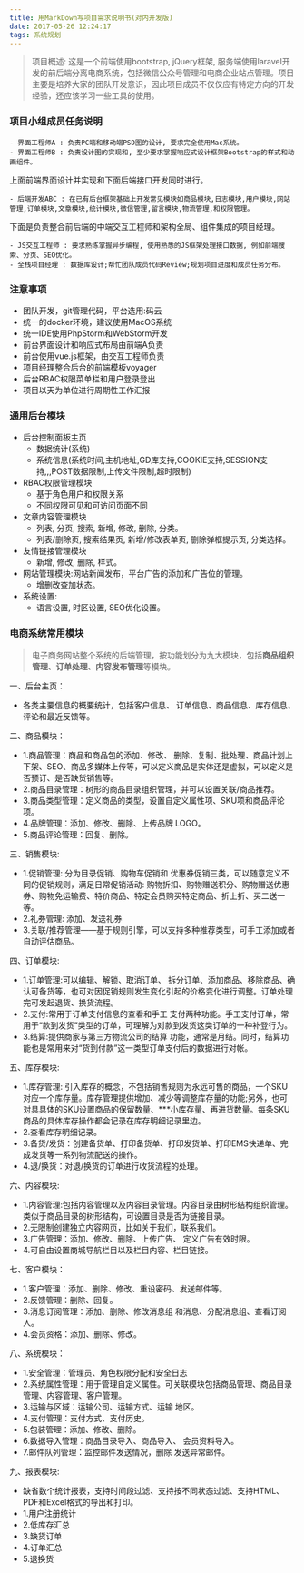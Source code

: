 ```yaml
---
title: 用MarkDown写项目需求说明书(对内开发版)
date: 2017-05-26 12:24:17
tags: 系统规划
---
```


> 项目概述: 这是一个前端使用bootstrap, jQuery框架, 服务端使用laravel开发的前后端分离电商系统，包括微信公众号管理和电商企业站点管理。项目主要是培养大家的团队开发意识，因此项目成员不仅仅应有特定方向的开发经验，还应该学习一些工具的使用。

<!-- more -->

### 项目小组成员任务说明
```
- 界面工程师A : 负责PC端和移动端PSD图的设计, 要求完全使用Mac系统。
- 界面工程师B : 负责设计图的实现和, 至少要求掌握响应式设计框架Bootstrap的样式和动画组件。
```
上面前端界面设计并实现和下面后端接口开发同时进行。
```
- 后端开发ABC : 在已有后台框架基础上开发常见模块如商品模块,日志模块,用户模块,网站管理,订单模块,文章模块,统计模块,微信管理,留言模块,物流管理,和权限管理。
```
下面是负责整合前后端的中端交互工程师和架构全局、组件集成的项目经理。
```
- JS交互工程师 : 要求熟练掌握异步编程, 使用熟悉的JS框架处理接口数据, 例如前端搜索、分页、SEO优化。
- 全栈项目经理 : 数据库设计;帮忙团队成员代码Review;规划项目进度和成员任务分布。
```

### 注意事项
- 团队开发，git管理代码，平台选用:码云
- 统一的docker环境，建议使用MacOS系统
- 统一IDE使用PhpStorm和WebStorm开发
- 前台界面设计和响应式布局由前端A负责
- 前台使用vue.js框架，由交互工程师负责
- 项目经理整合后台的前端模板voyager
- 后台RBAC权限菜单栏和用户登录登出
- 项目以天为单位进行周期性工作汇报


### 通用后台模块
- 后台控制面板主页
    - 数据统计(系统)
    - 系统信息(系统时间,主机地址,GD库支持,COOKIE支持,SESSION支持,,,POST数据限制,上传文件限制,超时限制)
- RBAC权限管理模块
    - 基于角色用户和权限关系
    - 不同权限可见和可访问页面不同
- 文章内容管理模块
    - 列表, 分页, 搜索, 新增, 修改, 删除, 分类。
    - 列表/删除页, 搜索结果页, 新增/修改表单页, 删除弹框提示页, 分类选择。
- 友情链接管理模块
    - 新增, 修改, 删除, 样式。
- 网站管理模块:网站新闻发布，平台广告的添加和广告位的管理。
    - 增删改查加状态。
- 系统设置:
    - 语言设置, 时区设置, SEO优化设置。

### 电商系统常用模块
> 电子商务网站整个系统的后端管理，按功能划分为九大模块，包括**商品组织管理**、**订单处理**、**内容发布管理**等模块。

一、后台主页：
- 各类主要信息的概要统计，包括客户信息、 订单信息、商品信息、库存信息、评论和最近反馈等。

二、商品模块：
- 1.商品管理：商品和商品包的添加、修改、 删除、复制、批处理、商品计划上下架、SEO、商品多媒体上传等，可以定义商品是实体还是虚拟，可以定义是否预订、是否缺货销售等。
- 2.商品目录管理：树形的商品目录组织管理，并可以设置关联/商品推荐。
- 3.商品类型管理：定义商品的类型，设置自定义属性项、SKU项和商品评论项。
- 4.品牌管理：添加、修改、删除、上传品牌 LOGO。
- 5.商品评论管理：回复、删除。

三、销售模块:
- 1.促销管理: 分为目录促销、购物车促销和 优惠券促销三类，可以随意定义不同的促销规则，满足日常促销活动: 购物折扣、购物赠送积分、购物赠送优惠券、购物免运输费、特价商品、特定会员购买特定商品、折上折、买二送一等。
- 2.礼券管理: 添加、发送礼券
- 3.关联/推荐管理――基于规则引擎，可以支持多种推荐类型，可手工添加或者自动评估商品。

四、订单模块:
- 1.订单管理:可以编辑、解锁、取消订单、 拆分订单、添加商品、移除商品、确认可备货等，也可对因促销规则发生变化引起的价格变化进行调整。订单处理完可发起退货、换货流程。
- 2.支付:常用于订单支付信息的查看和手工 支付两种功能。手工支付订单，常用于“款到发货”类型的订单，可理解为对款到发货这类订单的一种补登行为。
- 3.结算:提供商家与第三方物流公司的结算 功能，通常是月结。同时，结算功能也是常用来对“货到付款”这一类型订单支付后的数据进行对帐。

五、库存模块:
- 1.库存管理: 引入库存的概念，不包括销售规则为永远可售的商品，一个SKU对应一个库存量。库存管理提供增加、减少等调整库存量的功能;另外，也可对具具体的SKU设置商品的保留数量、***小库存量、再进货数量。每条SKU商品的具体库存操作都会记录在库存明细记录里边。
- 2.查看库存明细记录。
- 3.备货/发货：创建备货单、打印备货单、打印发货单、打印EMS快递单、完成发货等一系列物流配送的操作。
- 4.退/换货：对退/换货的订单进行收货流程的处理。

六、内容模块:
- 1.内容管理:包括内容管理以及内容目录管理。内容目录由树形结构组织管理。类似于商品目录的树形结构，可设置目录是否为链接目录。
- 2.无限制创建独立内容网页，比如关于我们，联系我们。
- 3.广告管理：添加、修改、删除、上传广告、 定义广告有效时限。
- 4.可自由设置商城导航栏目以及栏目内容、栏目链接。

七、客户模块：
- 1.客户管理：添加、删除、修改、重设密码、发送邮件等。
- 2.反馈管理：删除、回复。
- 3.消息订阅管理：添加、删除、修改消息组 和消息、分配消息组、查看订阅人。
- 4.会员资格：添加、删除、修改。

八、系统模块：
- 1.安全管理：管理员、角色权限分配和安全日志
- 2.系统属性管理：用于管理自定义属性。可关联模块包括商品管理、商品目录管理、内容管理、客户管理。
- 3.运输与区域：运输公司、运输方式、运输 地区。
- 4.支付管理：支付方式、支付历史。
- 5.包装管理：添加、修改、删除。
- 6.数据导入管理：商品目录导入、商品导入、 会员资料导入。
- 7.邮件队列管理：监控邮件发送情况，删除 发送异常邮件。

九、报表模块:
- 缺省数个统计报表，支持时间段过滤、支持按不同状态过滤、支持HTML、PDF和Excel格式的导出和打印。
- 1.用户注册统计
- 2.低库存汇总
- 3.缺货订单
- 4.订单汇总
- 5.退换货
